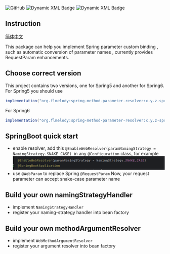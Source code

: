 ![GitHub](https://img.shields.io/github/license/Flmelody/spring-method-parameter-resolver)
<img alt="Dynamic XML Badge" src="https://img.shields.io/badge/dynamic/xml?url=https%3A%2F%2Frepo1.maven.org%2Fmaven2%2Forg%2Fflmelody%2Fspring-method-parameter-resolver%2Fmaven-metadata.xml&query=%2F%2Fmetadata%2Fversioning%2Fversions%2Fversion%5Bnot(contains(text()%2C'spring6'))%5D%5B1%5D&logo=apachemaven&logoColor=%23a34b08&label=spring-method-parameter-resolver&labelColor=%231ba12d">
<img alt="Dynamic XML Badge" src="https://img.shields.io/badge/dynamic/xml?url=https%3A%2F%2Frepo1.maven.org%2Fmaven2%2Forg%2Fflmelody%2Fspring-method-parameter-resolver%2Fmaven-metadata.xml&query=%2F%2Fmetadata%2Fversioning%2Fversions%2Fversion%5Bnot(contains(text()%2C'spring5'))%5D%5B1%5D&logo=apachemaven&logoColor=%23a34b08&label=spring-method-parameter-resolver&labelColor=%231ba12d">
## Instruction

[简体中文](README.zh-CN.md)

This package can help you implement Spring parameter custom binding , such as automatic conversion of parameter names ,
currently provides RequestParam enhancements.

## Choose correct version

This project contains two versions, one for Spring5 and another for Spring6.  
For Spring5 you should use

```groovy kotlin
implementation("org.flmelody:spring-method-parameter-resolver:x.y.z-spring5")
```

For Spring6

```groovy kotlin
implementation("org.flmelody:spring-method-parameter-resolver:x.y.z-spring6")
```

## SpringBoot quick start

- enable resolver, add this `@EnableWebResolver(paramNamingStrategy = NamingStrategy.SNAKE_CASE) `in
  any `@Configuration` class, for example
  ![img.png](img.png)
- use `@WebParam` to replace Spring `@RequestParam`
  Now, your request parameter can accept snake-case parameter name

## Build your own namingStrategyHandler

- implement `NamingStrategyHandler`
- register your naming-strategy handler into bean factory

## Build your own methodArgumentResolver

- implement `WebMethodArgumentResolver`
- register your argument resolver into bean factory